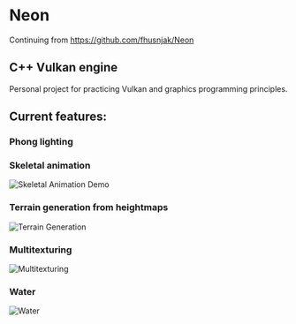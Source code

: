 # Neon
Continuing from https://github.com/fhusnjak/Neon
## C++ Vulkan engine

Personal project for practicing Vulkan and graphics programming principles.

## Current features:
### Phong lighting<br/>

### Skeletal animation<br/>
![Skeletal Animation Demo](resources/skeletalAnimation.gif)<br/>

### Terrain generation from heightmaps<br/>
![Terrain Generation](resources/terrainGeneration.png)<br/>

### Multitexturing<br/>
![Multitexturing](resources/multiTexturing.png)<br/>

### Water<br/>
![Water](resources/water.gif)<br/>

